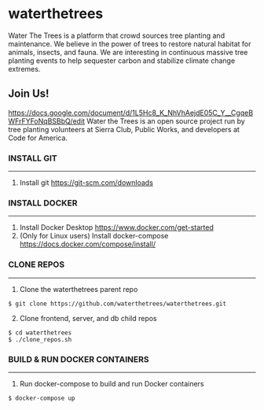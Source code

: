# waterthetrees
Water The Trees is a platform that crowd sources tree planting and maintenance. We believe in the power of trees to restore natural habitat for animals, insects, and fauna. We are interesting in continuous massive tree planting events to help sequester carbon and stabilize climate change extremes.

## Join Us!
https://docs.google.com/document/d/1L5Hc8_K_NhVhAejdE05C_Y__CgqeBWFrFYFoNqBSBbQ/edit
Water the Trees is an open source project run by tree planting volunteers at Sierra Club, Public Works, and developers at Code for America.

### INSTALL GIT
-------------
1. Install git https://git-scm.com/downloads

### INSTALL DOCKER
-------------
1. Install Docker Desktop https://www.docker.com/get-started
2. (Only for Linux users) Install docker-compose https://docs.docker.com/compose/install/

### CLONE REPOS
-------------
1. Clone the waterthetrees parent repo
```shell
$ git clone https://github.com/waterthetrees/waterthetrees.git
```
2. Clone frontend, server, and db child repos
```shell
$ cd waterthetrees
$ ./clone_repos.sh
```


### BUILD & RUN DOCKER CONTAINERS
---------------
1. Run docker-compose to build and run Docker containers
```shell
$ docker-compose up
```
